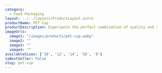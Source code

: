```yaml
---
category:
  - Food Packaging
layout: ../../layouts/ProductLayout.astro
productName: PET Cup
productDescription: Experience the perfect combination of quality and sustainability with our PET Cup! Designed to keep your food fresh and safe, it's the ideal choice for eco-conscious food lovers.
imageUrls:
  image1: "/images/products/pet-cup.webp"
  image2: ""
  image3: ""
  image4: ""
availableSizes: ['10', '12', '14', '16', '8']
isBestSeller: False
slug: pet-cup
---
```


